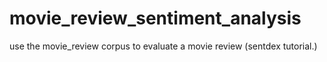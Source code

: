 # movie_review_sentiment_analysis
use the movie_review corpus to evaluate a movie review (sentdex tutorial.)
